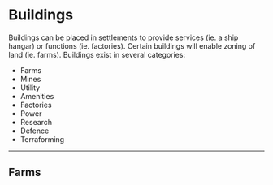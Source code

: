 # Buildings
Buildings can be placed in settlements to provide services (ie. a ship hangar) or functions (ie. factories). Certain buildings will enable zoning of land (ie. farms). Buildings exist in several categories:

- Farms
- Mines
- Utility
- Amenities
- Factories
- Power
- Research
- Defence
- Terraforming

***

## Farms

